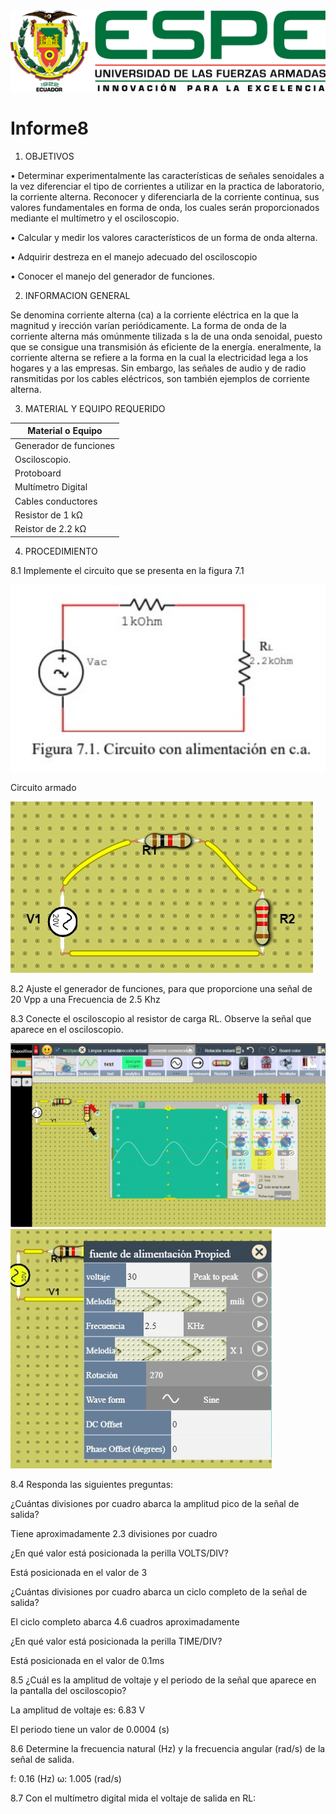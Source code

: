 <img src= img/LOGO.png>


# Informe8
1) OBJETIVOS

• Determinar experimentalmente las características de señales senoidales a la vez diferenciar el tipo de corrientes a utilizar en la practica de laboratorio, la corriente alterna. Reconocer y diferenciarla de la corriente continua, sus valores fundamentales en forma de onda, los cuales serán proporcionados mediante el multímetro y el osciloscopio.

• Calcular y medir los valores característicos de un forma de onda alterna.

• Adquirir destreza en el manejo adecuado del osciloscopio

• Conocer el manejo del generador de funciones.

2) INFORMACION GENERAL

Se denomina corriente alterna (ca) a la corriente eléctrica en la que la magnitud y irección varían periódicamente. La forma de onda de la corriente alterna más omúnmente tilizada s la de una onda senoidal, puesto que se consigue una transmisión ás eficiente de la energía. eneralmente, la corriente alterna se refiere a la forma en la cual la electricidad lega a los hogares y a las empresas. Sin embargo, las señales de audio y de radio ransmitidas por los cables eléctricos, son también ejemplos de corriente alterna.

3) MATERIAL Y EQUIPO REQUERIDO

| Material o Equipo | 
| --------- | 
| Generador de funciones|
| Osciloscopio. |
| Protoboard |
| Multímetro Digital |
| Cables conductores |
| Resistor de 1 kΩ |
| Reistor de 2.2 kΩ |





4) PROCEDIMIENTO

8.1 Implemente el circuito que se presenta en la figura 7.1

<img src= img/lab8-1.jpg>

Circuito armado 

<img src= img/lab8-2.jpg>

8.2 Ajuste el generador de funciones, para que proporcione una señal de 20 Vpp a una Frecuencia de 2.5 Khz

8.3 Conecte el osciloscopio al resistor de carga RL. Observe la señal que aparece en el osciloscopio.

<img src= img/lab8-3.jpg>

<img src= img/lab8-4.jpg>

8.4 Responda las siguientes preguntas:

¿Cuántas divisiones por cuadro abarca la amplitud pico de la señal de salida?

Tiene aproximadamente 2.3 divisiones por cuadro

¿En qué valor está posicionada la perilla VOLTS/DIV?

Está posicionada en el valor de 3

¿Cuántas divisiones por cuadro abarca un ciclo completo de la señal de salida?

El ciclo completo abarca 4.6 cuadros aproximadamente

¿En qué valor está posicionada la perilla TIME/DIV?

Está posicionada en el valor de 0.1ms

8.5 ¿Cuál es la amplitud de voltaje y el periodo de la señal que aparece en la pantalla del osciloscopio?

La amplitud de voltaje es: 6.83 V

El periodo tiene un valor de 0.0004 (s)

8.6 Determine la frecuencia natural (Hz) y la frecuencia angular (rad/s) de la señal de salida.

f: 0.16 (Hz) ω: 1.005 (rad/s)

8.7 Con el multímetro digital mida el voltaje de salida en RL:
